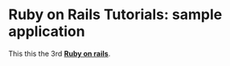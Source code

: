 # Ruby on Rails Tutorials: sample application

This this the 3rd [**Ruby on rails**](http://rubyonrails.org/).